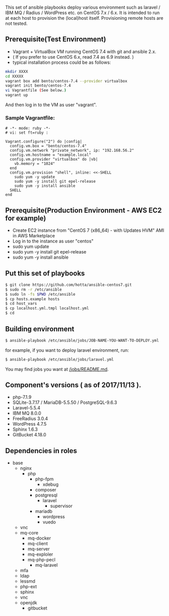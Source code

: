 This set of ansible playbooks deploy various environment such as laravel / IBM MQ / Radius / WordPress etc. on CentOS 7.x / 6.x. It is intended to run at each host to provision the (local)host itself. Provisioning remote hosts are not tested.

## Prerequisite(Test Environment)

- Vagrant + VirtualBox VM running CentOS 7.4 with git and ansible 2.x.
- ( If you prefer to use CentOS 6.x, read 7.4 as 6.9 instead. )
- typical installation process could be as follows:

```bash
mkdir XXXX
cd XXXXX
vagrant box add bento/centos-7.4 --provider virtualbox
vagrant init bento/centos-7.4
vi Vagrantfile (See below.)
vagrant up
```
And then log in to the VM as user "vagrant".

### Sample Vagrantfile:

```Vagrantfile
# -*- mode: ruby -*-
# vi: set ft=ruby :

Vagrant.configure("2") do |config|
  config.vm.box = "bento/centos-7.4"
  config.vm.network "private_network", ip: "192.168.56.2"
  config.vm.hostname = "example.local"
  config.vm.provider "virtualbox" do |vb|
    vb.memory = "1024"
  end
  config.vm.provision "shell", inline: <<-SHELL
    sudo yum -y update
    sudo yum -y install git epel-release
    sudo yum -y install ansible
  SHELL
end
```

## Prerequisite(Production Environment - AWS EC2 for example)

- Create EC2 instance from "CentOS 7 (x86_64) - with Updates HVM" AMI in AWS Marketplace 
- Log in to the instance as user "centos"
- sudo yum update
- sudo yum -y install git epel-release
- sudo yum -y install ansible

## Put this set of playbooks

```bash
$ git clone https://github.com/hotta/ansible-centos7.git
$ sudo rm -r /etc/ansible
$ sudo ln -fs $PWD /etc/ansible
$ cp hosts.example hosts
$ cd host_vars
$ cp localhost.yml.tmpl localhost.yml
$ cd
```

## Building environment 

```bash
$ ansible-playbook /etc/ansible/jobs/JOB-NAME-YOU-WANT-TO-DEPLOY.yml
```

for example, if you want to deploy laravel environment, run:

```bash
$ ansible-playbook /etc/ansible/jobs/laravel.yml
```

You may find jobs you want at [/jobs/README.md](https://github.com/hotta/ansible-centos7/tree/master/jobs).

## Component's versions ( as of 2017/11/13 ).

- php-7.1.9
- SQLite-3.7.17 / MariaDB-5.5.50 / PostgreSQL-9.6.3
- Laravel-5.5.4
- IBM MQ 8.0.0
- FreeRadius 3.0.4
- WordPress 4.7.5
- Sphinx 1.6.3
- GitBucket 4.18.0

## Dependencies in roles

- base
  - nginx
    - php
      - php-fpm
        - xdebug
      - composer
      - postgresql
        - laravel
          - supervisor
      - mariadb
        - wordpress
        - vuedo
  - vnc
  - mq-core
    - mq-docker
    - mq-client
    - mq-server
    - mq-exploler
    - mq-php-pecl
      - mq-laravel
  - mfa
  - ldap
  - lessmd
  - php-ext
  - sphinx
  - vnc
  - openjdk
    - gitbucket
